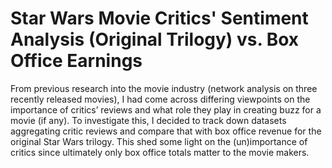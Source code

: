 # Star Wars Movie Critics' Sentiment Analysis (Original Trilogy) vs. Box Office Earnings
From previous research into the movie industry (network analysis on three recently
released movies), I had come across differing viewpoints on the importance of critics’ reviews and what
role they play in creating buzz for a movie (if any). To investigate this, I decided to track down datasets
aggregating critic reviews and compare that with box office revenue for the original Star Wars trilogy. This shed some light on the
(un)importance of critics since ultimately only box office totals matter to the movie makers.
